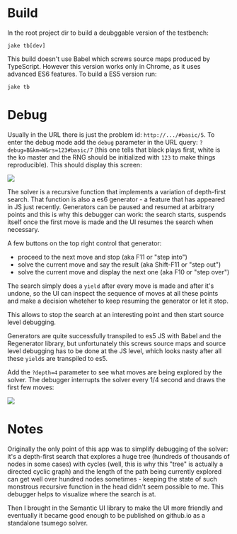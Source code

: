 # Build

In the root project dir to build a deubggable version of the testbench:

```
jake tb[dev]
```

This build doesn't use Babel which screws source maps produced by TypeScript. However this version works only in Chrome, as it uses advanced ES6 features. To build a ES5 version run:

```
jake tb
``` 

# Debug

Usually in the URL there is just the problem id: `http://.../#basic/5`. To enter the debug mode add the `debug` parameter in the URL query: `?debug=B&km=W&rs=123#basic/7` (this one tells that black plays first, white is the ko master and the RNG should be initialized with `123` to make things reproducible). This should display this screen:

![](https://rawgit.com/d180cf/tsumego.js/master/docs/pics/debugger.png#1)

The solver is a recursive function that implements a variation of depth-first search. That function is also a es6 generator - a feature that has appeared in JS just recently. Generators can be paused and resumed at arbitrary points and this is why this debugger can work: the search starts, suspends itself once the first move is made and the UI resumes the search when necessary.

A few buttons on the top right control that generator:

- proceed to the next move and stop (aka F11 or "step into")
- solve the current move and say the result (aka Shift-F11 or "step out")
- solve the current move and display the next one (aka F10 or "step over")

The search simply does a `yield` after every move is made and after it's undone, so the UI can inspect the sequence of moves at all these points and make a decision wheteher to keep resuming the generator or let it stop.

This allows to stop the search at an interesting point and then start source level debugging.

Generators are quite successfully transpiled to es5 JS with Babel and the Regenerator library, but unfortunately this screws source maps and source level debugging has to be done at the JS level, which looks nasty after all these `yield`s are transpiled to es5.

Add the `?depth=4` parameter to see what moves are being explored by the solver. The debugger interrupts the solver every 1/4 second and draws the first few moves:

![](https://rawgit.com/d180cf/tsumego.js/master/docs/pics/debugger2.png#1)

# Notes

Originally the only point of this app was to simplify debugging of the solver: it's a depth-first search that explores a huge tree (hundreds of thousands of nodes in some cases) with cycles (well, this is why this "tree" is actually a directed cyclic graph) and the length of the path being currently explored can get well over hundred nodes sometimes - keeping the state of such monstrous recursive function in the head didn't seem possible to me. This debugger helps to visualize where the search is at.

Then I brought in the Semantic UI library to make the UI more friendly and eventually it became good enough to be published on github.io as a standalone tsumego solver.
